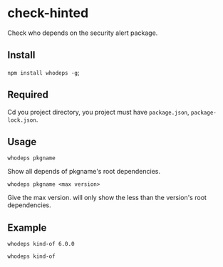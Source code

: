 # check-hinted
Check who depends on the security alert package.

## Install
`npm install whodeps -g`;
## Required
Cd you project directory, you project must have `package.json`, `package-lock.json`.
## Usage
`whodeps pkgname`

Show all depends of pkgname's root dependencies.

`whodeps pkgname <max version>`

Give the max version. will only show the less than the version's root dependencies.

## Example
`whodeps kind-of 6.0.0`


`whodeps kind-of`



